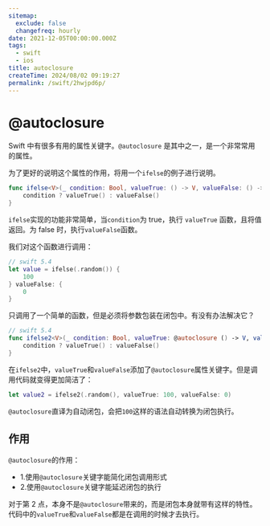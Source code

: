 ```yaml
---
sitemap:
  exclude: false
  changefreq: hourly
date: 2021-12-05T00:00:00.000Z
tags:
  - swift
  - ios
title: autoclosure
createTime: 2024/08/02 09:19:27
permalink: /swift/2hwjpd6p/
---
```


# @autoclosure

Swift 中有很多有用的属性关键字。`@autoclosure` 是其中之一，是一个非常常用的属性。

为了更好的说明这个属性的作用，将用一个`ifelse`的例子进行说明。

```swift
func ifelse<V>(_ condition: Bool, valueTrue: () -> V, valueFalse: () -> V) -> V {
    condition ? valueTrue() : valueFalse()
}
```

`ifelse`实现的功能非常简单，当`condition`为 true，执行 `valueTrue` 函数，且将值返回。为 false 时，执行`valueFalse`函数。

我们对这个函数进行调用：

```swift
// swift 5.4
let value = ifelse(.random()) {
    100
} valueFalse: {
    0
}
```

只调用了一个简单的函数，但是必须将参数包装在闭包中。有没有办法解决它？

```swift
// swift 5.4
func ifelse2<V>(_ condition: Bool, valueTrue: @autoclosure () -> V, valueFalse: @autoclosure () -> V) -> V {
    condition ? valueTrue() : valueFalse()
}
```

在`ifelse2`中，`valueTrue`和`valueFalse`添加了`@autoclosure`属性关键字。但是调用代码就变得更加简洁了：

```swift
let value2 = ifelse2(.random(), valueTrue: 100, valueFalse: 0)
```

`@autoclosure`直译为自动闭包，会把`100`这样的语法自动转换为闭包执行。

## 作用

`@autoclosure`的作用：

- 1.使用`@autoclosure`关键字能简化闭包调用形式
- 2.使用`@autoclosure`关键字能延迟闭包的执行

对于第 2 点，本身不是`@autoclosure`带来的，而是闭包本身就带有这样的特性。代码中的`valueTrue`和`valueFalse`都是在调用的时候才去执行。
